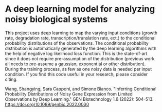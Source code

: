 # A deep learning model for analyzing noisy biological systems
This project uses deep learning to map the varying input conditions (growth rate, degradation rate, transcription/translation rate, ect.) to the conditional probability distributions of the observations. 
The conditional probability distribution is automatically generated by the deep learning algorithms with the help of negative log likelihood loss function. This is the state-of-art since it does not require pre-assumption of the distribution (previous work all needs to pre-assume a gaussian, exponential or other distribution). During the training process, as few as one noisy data is needed per input condition.
If you find this code useful in your research, please consider citing. 

Wang, Shangying, Sara Capponi, and Simone Bianco. "Inferring Conditional Probability Distributions of Noisy Gene Expression from Limited Observations by Deep Learning." GEN Biotechnology 1.6 (2022): 504-513. 
https://doi.org/10.1089/genbio.2022.0030
